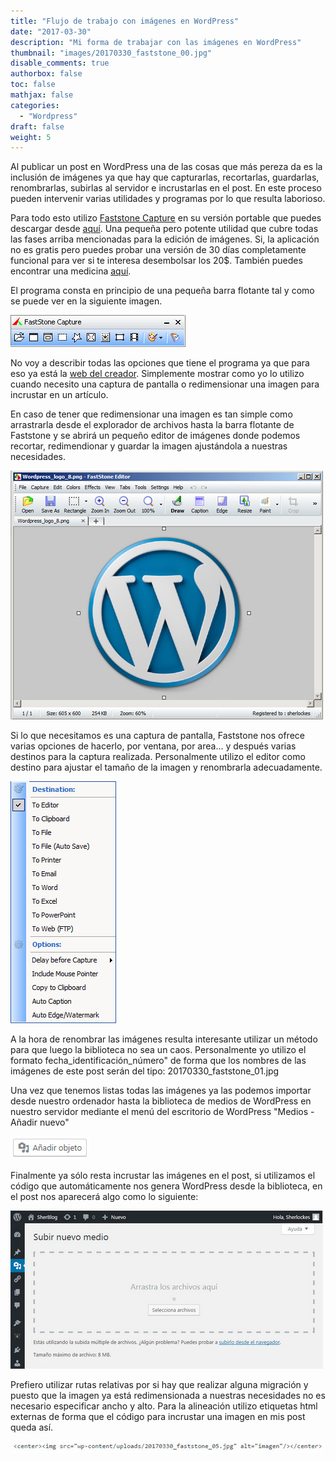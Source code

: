 ```yaml
---
title: "Flujo de trabajo con imágenes en WordPress"
date: "2017-03-30"
description: "Mi forma de trabajar con las imágenes en WordPress"
thumbnail: "images/20170330_faststone_00.jpg"
disable_comments: true
authorbox: false
toc: false
mathjax: false
categories:
  - "Wordpress"
draft: false
weight: 5
---
```

Al publicar un post en WordPress una de las cosas que más pereza da es la inclusión de imágenes ya que hay que capturarlas, recortarlas, guardarlas, renombrarlas, subirlas al servidor e incrustarlas en el post. En este proceso pueden intervenir varias utilidades y programas por lo que resulta laborioso.

Para todo esto utilizo [Faststone Capture][7] en su versión portable que puedes descargar desde [aquí][8]. Una pequeña pero potente utilidad que cubre todas las fases arriba mencionadas para la edición de imágenes. Si, la aplicación no es gratis pero puedes probar una versión de 30 días completamente funcional para ver si te interesa desembolsar los 20$. También puedes encontrar una medicina [aquí][9].

El programa consta en principio de una pequeña barra flotante tal y como se puede ver en la siguiente imagen.

![Imagen][1]

No voy a describir todas las opciones que tiene el programa ya que para eso ya está la [web del creador][10]. Simplemente mostrar como yo lo utilizo cuando necesito una captura de pantalla o redimensionar una imagen para incrustar en un artículo.

En caso de tener que redimensionar una imagen es tan simple como arrastrarla desde el explorador de archivos hasta la barra flotante de Faststone y se abrirá un pequeño editor de imágenes donde podemos recortar, redimendionar y guardar la imagen ajustándola a nuestras necesidades.

![Imagen][2]

Si lo que necesitamos es una captura de pantalla, Faststone nos ofrece varias opciones de hacerlo, por ventana, por area... y después varias destinos para la captura realizada. Personalmente utilizo el editor como destino para ajustar el tamaño de la imagen y renombrarla adecuadamente.

![Imagen][3]

A la hora de renombrar las imágenes resulta interesante utilizar un método para que luego la biblioteca no sea un caos. Personalmente yo utilizo el formato fecha\_identificación\_número" de forma que los nombres de las imágenes de este post serán del tipo: 20170330_faststone_01.jpg

Una vez que tenemos listas todas las imágenes ya las podemos importar desde nuestro ordenador hasta la biblioteca de medios de WordPress en nuestro servidor mediante el menú del escritorio de WordPress "Medios - Añadir nuevo"

![Imagen][4]

Finalmente ya sólo resta incrustar las imágenes en el post, si utilizamos el código que automáticamente nos genera WordPress desde la biblioteca, en el post nos aparecerá algo como lo siguiente:

![Imagen][5]

Prefiero utilizar rutas relativas por si hay que realizar alguna migración y puesto que la imagen ya está redimensionada a nuestras necesidades no es necesario especificar ancho y alto. Para la alineación utilizo etiquetas html externas de forma que el código para incrustar una imagen en mis post queda así.

![Imagen][6]

[1]: /images/20170330_faststone_01.jpg
[2]: /images/20170330_faststone_02.jpg
[3]: /images/20170330_faststone_03.jpg
[4]: /images/20170330_faststone_04.jpg
[5]: /images/20170330_faststone_05.jpg
[6]: /images/20170330_faststone_06.jpg
[7]: http://www.faststone.org/FSCaptureDetail.htm
[8]: http://www.faststone.org/FSCapturerDownload.htm
[9]: https://www.crackhex.ch/topic/1630-faststone-capture-84-serial-keygen/
[10]: http://www.faststone.org/FSCaptureDetail.htm